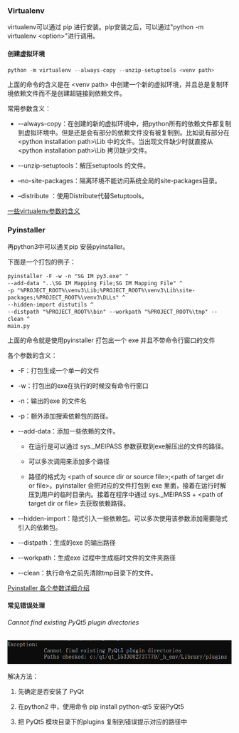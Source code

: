 ### Virtualenv

virtualenv可以通过 pip 进行安装。pip安装之后，可以通过"python -m virtualenv \<option\>"进行调用。

#### 创建虚拟环境

```python
python -m virtualenv --always-copy --unzip-setuptools <venv path>
```

上面的命令的含义是在 \<venv path\> 中创建一个新的虚拟环境，并且总是复制环境依赖文件而不是创建超链接到依赖文件。

常用参数含义：

- --always-copy：在创建的新的虚拟环境中，把python所有的依赖文件都复制到虚拟环境中。但是还是会有部分的依赖文件没有被复制到。比如说有部分在 \<python installation path\>\Lib 中的文件。当出现文件缺少时就直接从\<python installation path\>\Lib 拷贝缺少文件。

- --unzip-setuptools：解压setuptools 的文件。

- –no-site-packages：隔离环境不能访问系统全局的site-packages目录。

- –distribute ：使用Distribute代替Setuptools。

[一些virtualenv参数的含义](https://blog.csdn.net/u012734441/article/details/55044025/)

### Pyinstaller

再python3中可以通关pip 安装pyinstaller。

下面是一个打包的例子：

```batch
pyinstaller -F -w -n "SG IM py3.exe" ^
--add-data "..\SG IM Mapping File;SG IM Mapping File" ^
-p "%PROJECT_ROOT%\venv3\Lib;%PROJECT_ROOT%\venv3\Lib\site-packages;%PROJECT_ROOT%\venv3\DLLs" ^
--hidden-import distutils ^
--distpath "%PROJECT_ROOT%\bin" --workpath "%PROJECT_ROOT%\tmp" --clean ^
main.py
```

上面的命令就是使用pyinstaller 打包出一个 exe 并且不带命令行窗口的文件

各个参数的含义：

- -F：打包生成一个单一的文件

- -w：打包出的exe在执行的时候没有命令行窗口

- -n：输出的exe 的文件名

- -p：额外添加搜索依赖包的路径。

- --add-data：添加一些依赖的文件。
  
  - 在运行是可以通过 sys._MEIPASS 参数获取到exe解压出的文件的路径。
  
  - 可以多次调用来添加多个路径
  
  - 路径的格式为 \<path of source dir or source file\>;\<path of target dir or file\>。pyinstaller 会把对应的文件打包到 exe 里面，接着在运行时解压到用户的临时目录内。接着在程序中通过 sys._MEIPASS + \<path of target dir or file\> 去获取依赖路径。

- --hidden-import：隐式引入一些依赖包。可以多次使用该参数添加需要隐式引入的依赖包。

- --distpath：生成的exe 的输出路径

- --workpath：生成exe 过程中生成临时文件的文件夹路径

- --clean：执行命令之前先清除tmp目录下的文件。

[Pyinstaller 各个参数详细介绍](https://blog.csdn.net/weixin_39000819/article/details/80942423)

#### 常见错误处理

###### Cannot find existing PyQt5 plugin directories

![](img/PyQt5_Plugin_Not_Found.png)

解决方法：<br>

1. 先确定是否安装了 PyQt

2. 在python2 中，使用命令 pip install python-qt5 安装PyQt5

3. 把 PyQt5 模块目录下的plugins 复制到错误提示对应的路径中
